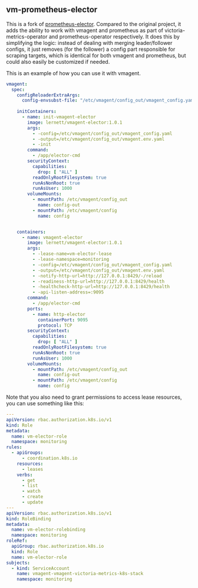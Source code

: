 ## vm-prometheus-elector
This  is a fork of [prometheus-elector](https://github.com/jlevesy/prometheus-elector). Сompared to the original project, it adds the ability to work with vmagent  and prometheus as part of victoria-metrics-operator and prometheus-operator respectively. It does this by simplifying the logic: instead of dealing with merging leader/follower configs, it just removes (for the follower) a config part responsible for scraping targets, which is identical for both vmagent and prometheus, but could also easily be customized if needed.

This is an example of how you can use it with vmagent.
```yaml
vmagent:
  spec:
    configReloaderExtraArgs:
      config-envsubst-file: "/etc/vmagent/config_out/vmagent_config.yaml"
      
    initContainers:
      - name: init-vmagent-elector
        image: lernett/vmagent-elector:1.0.1
        args:
          - -config=/etc/vmagent/config_out/vmagent_config.yaml
          - -output=/etc/vmagent/config_out/vmagent.env.yaml
          - -init
        command:
          - /app/elector-cmd
        securityContext:
          capabilities:
            drop: [ "ALL" ]
          readOnlyRootFilesystem: true
          runAsNonRoot: true
          runAsUser: 1000
        volumeMounts:
          - mountPath: /etc/vmagent/config_out
            name: config-out
          - mountPath: /etc/vmagent/config
            name: config


    containers:
      - name: vmagent-elector
        image: lernett/vmagent-elector:1.0.1
        args:
          - -lease-name=vm-elector-lease
          - -lease-namespace=monitoring
          - -config=/etc/vmagent/config_out/vmagent_config.yaml
          - -output=/etc/vmagent/config_out/vmagent.env.yaml
          - -notify-http-url=http://127.0.0.1:8429/-/reload
          - -readiness-http-url=http://127.0.0.1:8429/health
          - -healthcheck-http-url=http://127.0.0.1:8429/health
          - -api-listen-address=:9095
        command:
          - /app/elector-cmd
        ports:
          - name: http-elector
            containerPort: 9095
            protocol: TCP
        securityContext:
          capabilities:
            drop: [ "ALL" ]
          readOnlyRootFilesystem: true
          runAsNonRoot: true
          runAsUser: 1000
        volumeMounts:
          - mountPath: /etc/vmagent/config_out
            name: config-out
          - mountPath: /etc/vmagent/config
            name: config
```
Note that you also need to grant permissions to access lease resources, you can use something like this:
```yaml
---
apiVersion: rbac.authorization.k8s.io/v1
kind: Role
metadata:
  name: vm-elector-role
  namespace: monitoring
rules:
  - apiGroups:
      - coordination.k8s.io
    resources:
      - leases
    verbs:
      - get
      - list
      - watch
      - create
      - update
---
apiVersion: rbac.authorization.k8s.io/v1
kind: RoleBinding
metadata:
  name: vm-elector-rolebinding
  namespace: monitoring
roleRef:
  apiGroup: rbac.authorization.k8s.io
  kind: Role
  name: vm-elector-role
subjects:
  - kind: ServiceAccount
    name: vmagent-vmagent-victoria-metrics-k8s-stack
    namespace: monitoring
```
